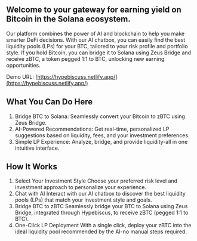 ## Welcome to your gateway for earning yield on Bitcoin in the Solana ecosystem.

Our platform combines the power of AI and blockchain to help you make smarter DeFi decisions. With our AI chatbox, you can easily find the best liquidity pools (LPs) for your BTC, tailored to your risk profile and portfolio style. If you hold Bitcoin, you can bridge it to Solana using Zeus Bridge and receive zBTC, a token pegged 1:1 to BTC, unlocking new earning opportunities.

Demo URL: [https://hypebiscuss.netlify.app/](https://hypebiscuss.netlify.app/)

## What You Can Do Here
1. Bridge BTC to Solana: Seamlessly convert your Bitcoin to zBTC using Zeus Bridge.
2. AI-Powered Recommendations: Get real-time, personalized LP suggestions based on liquidity, fees, and your investment preferences.
3. Simple LP Experience: Analyze, bridge, and provide liquidity-all in one intuitive interface.

## How It Works
1. Select Your Investment Style
Choose your preferred risk level and investment approach to personalize your experience.
2. Chat with AI
Interact with our AI chatbox to discover the best liquidity pools (LPs) that match your investment style and goals.
3. Bridge BTC to zBTC
Seamlessly bridge your BTC to Solana using Zeus Bridge, integrated through Hypebiscus, to receive zBTC (pegged 1:1 to BTC).
4. One-Click LP Deployment
With a single click, deploy your zBTC into the ideal liquidity pool recommended by the AI-no manual steps required.
